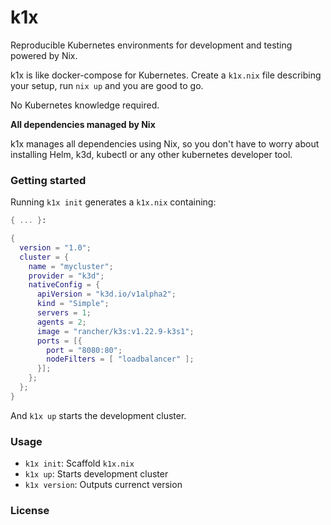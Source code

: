 # k1x

Reproducible Kubernetes environments for development and testing powered by Nix.

k1x is like docker-compose for Kubernetes. Create a `k1x.nix` file describing your setup, run `nix up` and you are good to go.

No Kubernetes knowledge required.

**All dependencies managed by Nix**

k1x manages all dependencies using Nix, so you don't have to worry about installing Helm, k3d, kubectl or any other kubernetes developer tool.

### Getting started

Running `k1x init` generates a `k1x.nix` containing:

```nix
{ ... }:

{
  version = "1.0";
  cluster = {
    name = "mycluster";
    provider = "k3d";
    nativeConfig = {
      apiVersion = "k3d.io/v1alpha2";
      kind = "Simple";
      servers = 1;
      agents = 2;
      image = "rancher/k3s:v1.22.9-k3s1";
      ports = [{
        port = "8080:80";
        nodeFilters = [ "loadbalancer" ];
      }];
    };
  };
}
```

And `k1x up` starts the development cluster.

### Usage

- `k1x init`: Scaffold `k1x.nix`
- `k1x up`: Starts development cluster
- `k1x version`: Outputs currenct version

### License
